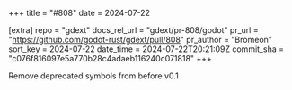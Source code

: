 +++
title = "#808"
date = 2024-07-22

[extra]
repo = "gdext"
docs_rel_url = "gdext/pr-808/godot"
pr_url = "https://github.com/godot-rust/gdext/pull/808"
pr_author = "Bromeon"
sort_key = 2024-07-22
date_time = 2024-07-22T20:21:09Z
commit_sha = "c076f816097e5a770b28c4adaeb116240c071818"
+++

Remove deprecated symbols from before v0.1
